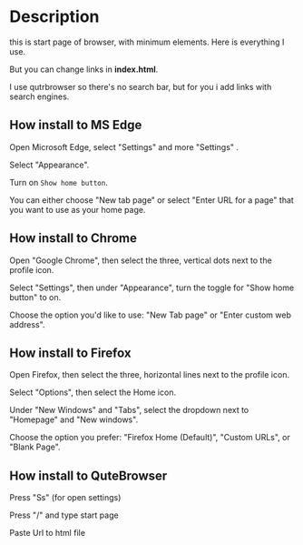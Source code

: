 # Description
this is start page of browser, with minimum elements. Here is everything I use.

But you can change links in **index.html**.

I use qutrbrowser so there's no search bar, but for you i add links with search engines.


## How install to MS Edge
Open Microsoft Edge, select "Settings" and more "Settings" .

Select "Appearance".

Turn on `Show home button`.

You can either choose "New tab page" or select "Enter URL for a page" that you want to use as your home page.

## How install to Chrome
Open "Google Chrome", then select the three, vertical dots next to the profile icon.

Select "Settings", then under "Appearance", turn the toggle for "Show home button" to on.

Choose the option you'd like to use: "New Tab page" or "Enter custom web address".

## How install to Firefox
Open Firefox, then select the three, horizontal lines next to the profile icon.

Select "Options", then select the Home icon.

Under "New Windows" and "Tabs", select the dropdown next to "Homepage" and "New windows".

Choose the option you prefer: "Firefox Home (Default)", "Custom URLs", or "Blank Page".

## How install to QuteBrowser
Press "Ss" (for open settings)

Press "/" and type start page

Paste Url to html file
